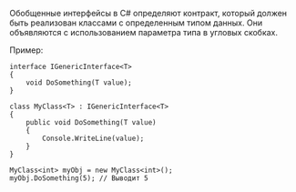 Обобщенные интерфейсы в C# определяют контракт, который должен быть реализован классами с определенным типом данных. 
Они объявляются с использованием параметра типа в угловых скобках. 

Пример:
```
interface IGenericInterface<T>
{
    void DoSomething(T value);
}

class MyClass<T> : IGenericInterface<T>
{
    public void DoSomething(T value)
    {
        Console.WriteLine(value);
    }
}

MyClass<int> myObj = new MyClass<int>();
myObj.DoSomething(5); // Выводит 5
```
